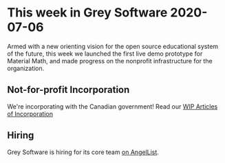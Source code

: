 # This week in Grey Software 2020-07-06

Armed with a new orienting vision for the open source educational system of the future, this week we launched the first live demo prototype for Material Math, and made progress on the nonprofit infrastructure for the organization. 

## Not-for-profit Incorporation

We're incorporating with the Canadian government! Read our [WIP Articles of Incorporation](https://github.com/grey-software/org/blob/master/ArticlesOfIncorporation.md)


## Hiring

Grey Software is hiring for its core team [on AngelList](https://angel.co/company/grey-software/jobs).
